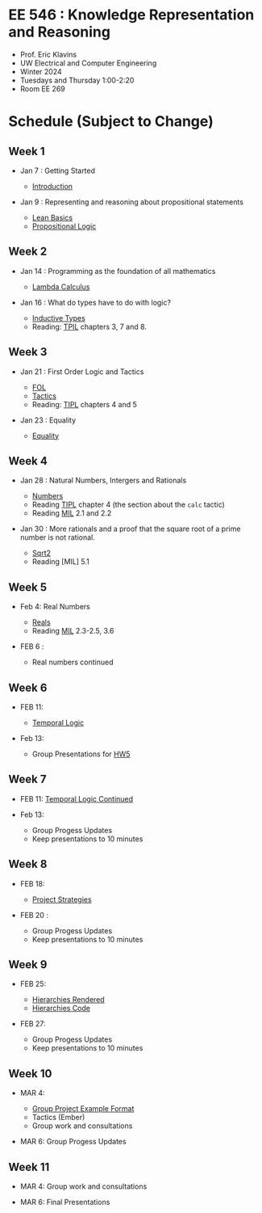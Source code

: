 # EE 546 : Knowledge Representation and Reasoning

- Prof. Eric Klavins
- UW Electrical and Computer Engineering
- Winter 2024
- Tuesdays and Thursday 1:00-2:20
- Room EE 269

# Schedule (Subject to Change)

## Week 1

- Jan 7 : Getting Started
  - [Introduction](./EE546_W25/Intro.md)

- Jan 9 : Representing and reasoning about propositional statements
  - [Lean Basics](./EE546_W25/Intro.lean)
  - [Propositional Logic](./EE546_W25/Lectures/PropositionalLogic.lean)

## Week 2

- Jan 14 : Programming as the foundation of all mathematics
  - [Lambda Calculus](./EE546_W25/Lectures/LambdaCalculus.lean)

- Jan 16 : What do types have to do with logic?
  - [Inductive Types](./EE546_W25/Lectures/InductiveTypes.lean)
  - Reading: [TPIL](https://lean-lang.org/theorem_proving_in_lean4/title_page.html) chapters 3, 7 and 8. 

## Week 3

- Jan 21 : First Order Logic and Tactics
  - [FOL](./EE546_W25/Lectures/FOL.lean)
  - [Tactics](./EE546_W25/Lectures/Tactics.lean)
  - Reading: [TIPL](https://lean-lang.org/theorem_proving_in_lean4/title_page.html) chapters 4 and 5

- Jan 23 : Equality 
  - [Equality](./EE546_W25/Lectures/Equality.lean)

## Week 4

- Jan 28 : Natural Numbers, Intergers and Rationals
  - [Numbers](./EE546_W25/Lectures/Numbers.lean)
  - Reading [TIPL](https://lean-lang.org/theorem_proving_in_lean4/title_page.html)  chapter 4 (the section about the `calc` tactic)
  - Reading [MIL](https://leanprover-community.github.io/mathematics_in_lean/C01_Introduction.html) 2.1 and 2.2

- Jan 30 : More rationals and a proof that the square root of a prime number is not rational.
  - [Sqrt2](./EE546_W25/Lectures/Sqrt2.lean)
  - Reading [MIL] 5.1

## Week 5

 - Feb 4: Real Numbers
   - [Reals](./EE546_W25/Lectures/Reals.lean)
    - Reading [MIL](https://leanprover-community.github.io/mathematics_in_lean/C01_Introduction.html) 2.3-2.5, 3.6

 - FEB 6 : 
   - Real numbers continued

## Week 6

 - FEB 11: 
   - [Temporal Logic](./EE546_W25/Lectures/KripkeStructures.lean)

 - Feb 13:
   - Group Presentations for [HW5](./EE546_W25/Homework/HW5.lean)

## Week 7

 - FEB 11: [Temporal Logic Continued](./EE546_W25/Lectures/KripkeStructures.lean)

 - Feb 13:
   - Group Progess Updates 
   - Keep presentations to 10 minutes

## Week 8

  - FEB 18: 
    - [Project Strategies](./EE546_W25/Lectures/Strategy.lean)

  - FEB 20 : 
    - Group Progess Updates 
    - Keep presentations to 10 minutes    

## Week 9

  - FEB 25: 
    - [Hierarchies Rendered](./docmaker/build/SL2.md)
    - [Hierarchies Code](./EE546_W25/Lectures/SL2.lean)

  - FEB 27: 
    - Group Progess Updates 
    - Keep presentations to 10 minutes

## Week 10

  - MAR 4: 
    - [Group Project Example Format](https://github.com/klavins/ModGroup)
    - Tactics (Ember)
    - Group work and consultations 

  - MAR 6: Group Progess Updates 

## Week 11

  - MAR 4: Group work and consultations 

  - MAR 6: Final Presentations 
